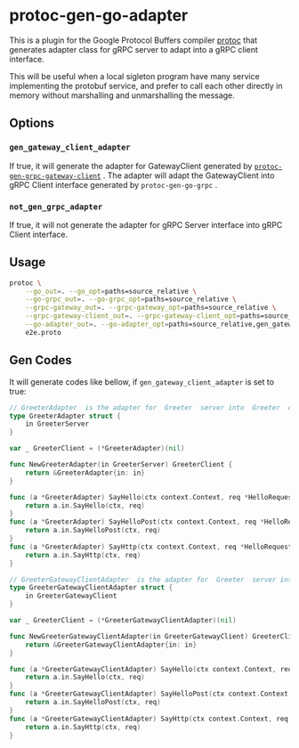 # protoc-gen-go-adapter

This is a plugin for the Google Protocol Buffers compiler
[protoc](https://github.com/protocolbuffers/protobuf) that generates
adapter class for gRPC server to adapt into a gRPC client interface.

This will be useful when a local sigleton program have many service
implementing the protobuf service, and prefer to call each other
directly in memory without marshalling and unmarshalling the message.

## Options

### `gen_gateway_client_adapter` 

If true, it will generate the adapter for GatewayClient generated by [`protoc-gen-grpc-gateway-client`](https://github.com/akuity/grpc-gateway-client) .
The adapter will adapt the GatewayClient into gRPC Client interface generated by `protoc-gen-go-grpc` .

### `not_gen_grpc_adapter`

If true, it will not generate the adapter for gRPC Server interface into gRPC Client interface. 

## Usage

```bash
protoc \
    --go_out=. --go_opt=paths=source_relative \
    --go-grpc_out=. --go-grpc_opt=paths=source_relative \
    --grpc-gateway_out=. --grpc-gateway_opt=paths=source_relative \
    --grpc-gateway-client_out=. --grpc-gateway-client_opt=paths=source_relative \
    --go-adapter_out=. --go-adapter_opt=paths=source_relative,gen_gateway_client_adapter=true,logtostderr=true \
    e2e.proto
```

## Gen Codes

It will generate codes like bellow, if `gen_gateway_client_adapter` is set to true:

```go
// GreeterAdapter  is the adapter for  Greeter  server into  Greeter  client interface
type GreeterAdapter struct {
	in GreeterServer
}

var _ GreeterClient = (*GreeterAdapter)(nil)

func NewGreeterAdapter(in GreeterServer) GreeterClient {
	return &GreeterAdapter{in: in}
}

func (a *GreeterAdapter) SayHello(ctx context.Context, req *HelloRequest, opts ...grpc.CallOption) (*HelloReply, error) {
	return a.in.SayHello(ctx, req)
}
func (a *GreeterAdapter) SayHelloPost(ctx context.Context, req *HelloRequest, opts ...grpc.CallOption) (*HelloReply, error) {
	return a.in.SayHelloPost(ctx, req)
}
func (a *GreeterAdapter) SayHttp(ctx context.Context, req *HelloRequest, opts ...grpc.CallOption) (*annotations.Http, error) {
	return a.in.SayHttp(ctx, req)
}

// GreeterGatewayClientAdapter  is the adapter for  Greeter  server into  Greeter  client interface
type GreeterGatewayClientAdapter struct {
	in GreeterGatewayClient
}

var _ GreeterClient = (*GreeterGatewayClientAdapter)(nil)

func NewGreeterGatewayClientAdapter(in GreeterGatewayClient) GreeterClient {
	return &GreeterGatewayClientAdapter{in: in}
}

func (a *GreeterGatewayClientAdapter) SayHello(ctx context.Context, req *HelloRequest, opts ...grpc.CallOption) (*HelloReply, error) {
	return a.in.SayHello(ctx, req)
}
func (a *GreeterGatewayClientAdapter) SayHelloPost(ctx context.Context, req *HelloRequest, opts ...grpc.CallOption) (*HelloReply, error) {
	return a.in.SayHelloPost(ctx, req)
}
func (a *GreeterGatewayClientAdapter) SayHttp(ctx context.Context, req *HelloRequest, opts ...grpc.CallOption) (*annotations.Http, error) {
	return a.in.SayHttp(ctx, req)
}
```
